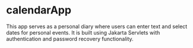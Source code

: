 # calendarApp

This app serves as a personal diary where users can enter text and select dates for personal events.
It is built using Jakarta Servlets with authentication and password recovery functionality.
